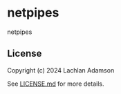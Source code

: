 # netpipes

netpipes

## License

Copyright (c) 2024 Lachlan Adamson

See [LICENSE.md][LICENSE] for more details.

[LICENSE]: LICENSE.md
